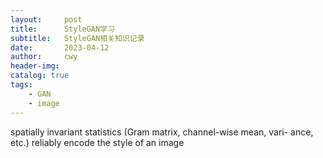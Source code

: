 ```yaml
---
layout:     post
title:      StyleGAN学习
subtitle:   StyleGAN相关知识记录
date:       2023-04-12
author:     cwy
header-img: 
catalog: true
tags:
    - GAN
    - image
---
```


spatially invariant statistics (Gram matrix, channel-wise mean, vari- ance, etc.) reliably encode the style of an image 
